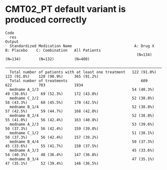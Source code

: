 # CMT02_PT default variant is produced correctly

    Code
      res
    Output
      Standardized Medication Name                            A: Drug X    B: Placebo    C: Combination   All Patients
                                                               (N=134)       (N=134)        (N=132)         (N=400)   
      ————————————————————————————————————————————————————————————————————————————————————————————————————————————————
      Total number of patients with at least one treatment   122 (91.0%)   123 (91.8%)    120 (90.9%)     365 (91.2%) 
      Total number of treatments                                 609           622            703             1934    
      medname A_1/3                                          54 (40.3%)    49 (36.6%)      69 (52.3%)     172 (43.0%) 
      medname C_2/2                                          52 (38.8%)    58 (43.3%)      60 (45.5%)     170 (42.5%) 
      medname B_1/4                                          52 (38.8%)    57 (42.5%)      59 (44.7%)     168 (42.0%) 
      medname B_2/4                                          52 (38.8%)    55 (41.0%)      56 (42.4%)     163 (40.8%) 
      medname A_2/3                                          53 (39.6%)    50 (37.3%)      56 (42.4%)     159 (39.8%) 
      medname C_1/2                                          51 (38.1%)    50 (37.3%)      56 (42.4%)     157 (39.2%) 
      medname B_4/4                                          50 (37.3%)    45 (33.6%)      55 (41.7%)     150 (37.5%) 
      medname A_3/3                                          45 (33.6%)    54 (40.3%)      48 (36.4%)     147 (36.8%) 
      medname B_3/4                                          47 (35.1%)    47 (35.1%)      52 (39.4%)     146 (36.5%) 

